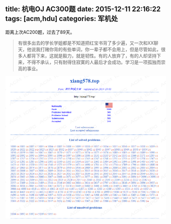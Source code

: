 title: 杭电OJ AC300题
date: 2015-12-11 22:16:22
tags: [acm,hdu]
categories: 军机处
---
距离上次AC200题，过去了89天。

> 有很多出去的学长学姐都是不知道把红宝书背了多少遍，又一次和XX聊天，他说我打赌你背的有些单词，你一辈子都不会用上，但是尽管如此，很多人都背下来，这就是毅力，就是韧性。有的人放弃了，有的人却坚持下来，不得不承认，只有耐得住寂寞的人最后才会成功。学习是一项孤独而崇高的事业。

<!-- more -->

![](/file/practical-writing-41a2c155d-980f-4181-8323-37d4baba2735.png)
